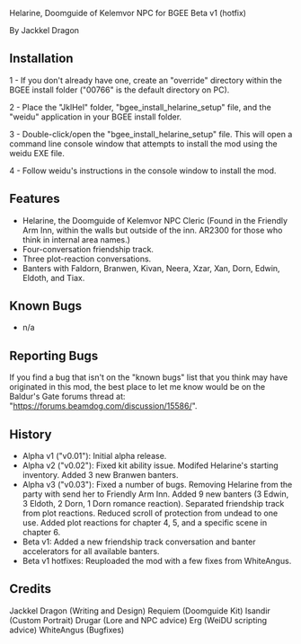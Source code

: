 Helarine, Doomguide of Kelemvor NPC for BGEE
Beta v1 (hotfix)

By Jackkel Dragon


Installation
----

1 - If you don't already have one, create an "override" directory within the BGEE install folder ("00766" is the default directory on PC).

2 - Place the "JklHel" folder, "bgee_install_helarine_setup" file, and the "weidu" application in your BGEE install folder.

3 - Double-click/open the "bgee_install_helarine_setup" file. This will open a command line console window that attempts to install the mod using the weidu EXE file.

4 - Follow weidu's instructions in the console window to install the mod.

Features
----
- Helarine, the Doomguide of Kelemvor NPC Cleric (Found in the Friendly Arm Inn, within the walls but outside of the inn. AR2300 for those who think in internal area names.)
- Four-conversation friendship track.
- Three plot-reaction conversations.
- Banters with Faldorn, Branwen, Kivan, Neera, Xzar, Xan, Dorn, Edwin, Eldoth, and Tiax.

Known Bugs
----
- n/a

Reporting Bugs
----
If you find a bug that isn't on the "known bugs" list that you think may have originated in this mod, the best place to let me know would be on the Baldur's Gate forums thread at: "https://forums.beamdog.com/discussion/15586/".


History
----
- Alpha v1 ("v0.01"): Initial alpha release.
- Alpha v2 ("v0.02"): Fixed kit ability issue. Modifed Helarine's starting inventory. Added 3 new Branwen banters.
- Alpha v3 ("v0.03"): Fixed a number of bugs. Removing Helarine from the party with send her to Friendly Arm Inn. Added 9 new banters (3 Edwin, 3 Eldoth, 2 Dorn, 1 Dorn romance reaction). Separated friendship track from plot reactions. Reduced scroll of protection from undead to one use. Added plot reactions for chapter 4, 5, and a specific scene in chapter 6.
- Beta v1: Added a new friendship track conversation and banter accelerators for all available banters.
- Beta v1 hotfixes: Reuploaded the mod with a few fixes from WhiteAngus.

Credits
----
Jackkel Dragon (Writing and Design)
Requiem (Doomguide Kit)
Isandir (Custom Portrait)
Drugar (Lore and NPC advice)
Erg (WeiDU scripting advice)
WhiteAngus (Bugfixes)

